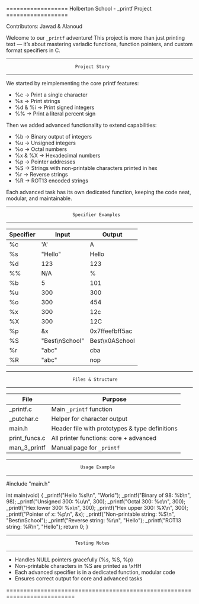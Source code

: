 ================== Holberton School - _printf Project ==================

                            

Contributors: Jawad & Alanoud

Welcome to our `_printf` adventure! This project is more than just printing 
text — it’s about mastering variadic functions, function pointers, and 
custom format specifiers in C.

--------------------------------------------------------------------------
                              Project Story
--------------------------------------------------------------------------

We started by reimplementing the core printf features:

  - %c → Print a single character
  - %s → Print strings
  - %d & %i → Print signed integers
  - %% → Print a literal percent sign

Then we added advanced functionality to extend capabilities:

  - %b → Binary output of integers
  - %u → Unsigned integers
  - %o → Octal numbers
  - %x & %X → Hexadecimal numbers
  - %p → Pointer addresses
  - %S → Strings with non-printable characters printed in hex
  - %r → Reverse strings
  - %R → ROT13 encoded strings

Each advanced task has its own dedicated function, keeping the code neat, 
modular, and maintainable.

--------------------------------------------------------------------------
                             Specifier Examples
--------------------------------------------------------------------------

| Specifier | Input             | Output            |
|-----------|-----------------|-----------------|
| %c        | 'A'              | A                |
| %s        | "Hello"          | Hello            |
| %d        | 123              | 123              |
| %%        | N/A              | %                |
| %b        | 5                | 101              |
| %u        | 300              | 300              |
| %o        | 300              | 454              |
| %x        | 300              | 12c              |
| %X        | 300              | 12C              |
| %p        | &x               | 0x7ffeefbff5ac   |
| %S        | "Best\nSchool"   | Best\x0ASchool   |
| %r        | "abc"            | cba              |
| %R        | "abc"            | nop              |

--------------------------------------------------------------------------
                             Files & Structure
--------------------------------------------------------------------------

| File           | Purpose                                      |
|----------------|----------------------------------------------|
| _printf.c      | Main `_printf` function                      |
| _putchar.c     | Helper for character output                  |
| main.h         | Header file with prototypes & type definitions |
| print_funcs.c  | All printer functions: core + advanced      |
| man_3_printf   | Manual page for `_printf`                    |

--------------------------------------------------------------------------
                                Usage Example
--------------------------------------------------------------------------

#include "main.h"

int main(void)
{
    _printf("Hello %s!\n", "World");
    _printf("Binary of 98: %b\n", 98);
    _printf("Unsigned 300: %u\n", 300);
    _printf("Octal 300: %o\n", 300);
    _printf("Hex lower 300: %x\n", 300);
    _printf("Hex upper 300: %X\n", 300);
    _printf("Pointer of x: %p\n", &x);
    _printf("Non-printable string: %S\n", "Best\nSchool");
    _printf("Reverse string: %r\n", "Hello");
    _printf("ROT13 string: %R\n", "Hello");
    return 0;
}

--------------------------------------------------------------------------
                              Testing Notes
--------------------------------------------------------------------------

- Handles NULL pointers gracefully (%s, %S, %p)
- Non-printable characters in %S are printed as \xHH
- Each advanced specifier is in a dedicated function, modular code
- Ensures correct output for core and advanced tasks

==========================================================================

